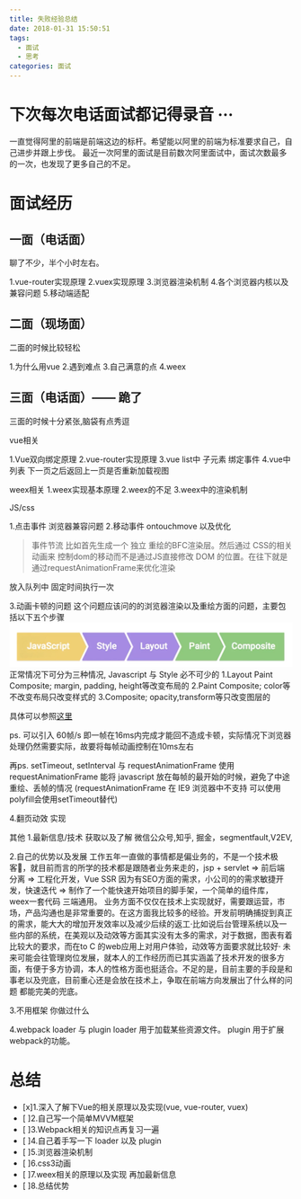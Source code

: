 ```yaml
---
title: 失败经验总结
date: 2018-01-31 15:50:51
tags:
  - 面试
  - 思考
categories: 面试
---
```


# 下次每次电话面试都记得录音 ···

一直觉得阿里的前端是前端这边的标杆。希望能以阿里的前端为标准要求自己，自己进步并跟上步伐。
最近一次阿里的面试是目前数次阿里面试中，面试次数最多的一次，也发现了更多自己的不足。

# 面试经历

## 一面（电话面）

聊了不少，半个小时左右。

1.vue-router实现原理
2.vuex实现原理
3.浏览器渲染机制
4.各个浏览器内核以及兼容问题
5.移动端适配


## 二面（现场面）

二面的时候比较轻松

1.为什么用vue
2.遇到难点
3.自己满意的点
4.weex

## 三面（电话面）—— 跪了

三面的时候十分紧张,脑袋有点秀逗

vue相关

1.Vue双向绑定原理
2.vue-router实现原理
3.vue list中 子元素 绑定事件
4.vue中列表 下一页之后返回上一页是否重新加载视图

weex相关
1.weex实现基本原理
2.weex的不足
3.weex中的渲染机制

JS/css

1.点击事件 浏览器兼容问题
2.移动事件 ontouchmove 以及优化 
> 事件节流 
比如首先生成一个 独立 重绘的BFC渲染层。然后通过 CSS的相关动画来 控制dom的移动而不是通过JS直接修改 DOM 的位置。在往下就是 通过requestAnimationFrame来优化渲染

放入队列中 固定时间执行一次


3.动画卡顿的问题
这个问题应该问的的浏览器渲染以及重绘方面的问题，主要包括以下五个步骤
![](/images/render_img.png)
正常情况下可分为三种情况,
Javascript 与 Style 必不可少的
  1.Layout Paint Composite; margin, padding, height等改变布局的
  2.Paint Composite; color等不改变布局只改变样式的
  3.Composite; opacity,transform等只改变图层的

具体可以参照[这里](https://csstriggers.com/)

ps. 可以引入 60帧/s 即一帧在16ms内完成才能回不造成卡顿，实际情况下浏览器处理仍然需要实际，故要将每帧动画控制在10ms左右

再ps. setTimeout, setInterval 与 requestAnimationFrame
使用 requestAnimationFrame 能将 javascript 放在每帧的最开始的时候，避免了中途重绘、丢帧的情况
(requestAnimationFrame 在 IE9 浏览器中不支持 可以使用 polyfill会使用setTimeout替代)



4.翻页动效 实现


其他
1.最新信息/技术 获取以及了解
微信公众号,知乎, 掘金，segmentfault,V2EV, 

2.自己的优势以及发展
工作五年一直做的事情都是偏业务的，不是一个技术极客，就目前而言的所学的技术都是跟随者业务来走的，jsp + servlet => 前后端分离 => 工程化开发，Vue SSR 因为有SEO方面的需求，小公司的的需求敏捷开发，快速迭代 => 制作了一个能快速开始项目的脚手架，一个简单的组件库，weex一套代码 三端通用。
业务方面不仅仅在技术上实现就好，需要跟运营，市场，产品沟通也是非常重要的。在这方面我比较多的经验。开发前明确捕捉到真正的需求，能大大的增加开发效率以及减少后续的返工·比如说后台管理系统以及一些内部的系统，在美观以及动效等方面其实没有太多的需求，对于数据，图表有着比较大的要求，而在to C 的web应用上对用户体验，动效等方面要求就比较好·
未来可能会往管理岗位发展，就本人的工作经历而已其实涵盖了技术开发的很多方面，有便于多方协调，本人的性格方面也挺适合。不足的是，目前主要的手段是和事老以及兜底，目前重心还是会放在技术上，争取在前端方向发展出了什么样的问题 都能完美的兜底。




3.不用框架 你做过什么

4.webpack  loader 与 plugin
loader 用于加载某些资源文件。
plugin 用于扩展webpack的功能。


# 总结

- [x]1.深入了解下Vue的相关原理以及实现(vue, vue-router, vuex)
- [ ]2.自己写一个简单MVVM框架
- [ ]3.Webpack相关的知识点再复习一遍
- [ ]4.自己着手写一下 loader 以及 plugin
- [ ]5.浏览器渲染机制
- [ ]6.css3动画
- [ ]7.weex相关的原理以及实现 再加最新信息
- [ ]8.总结优势
